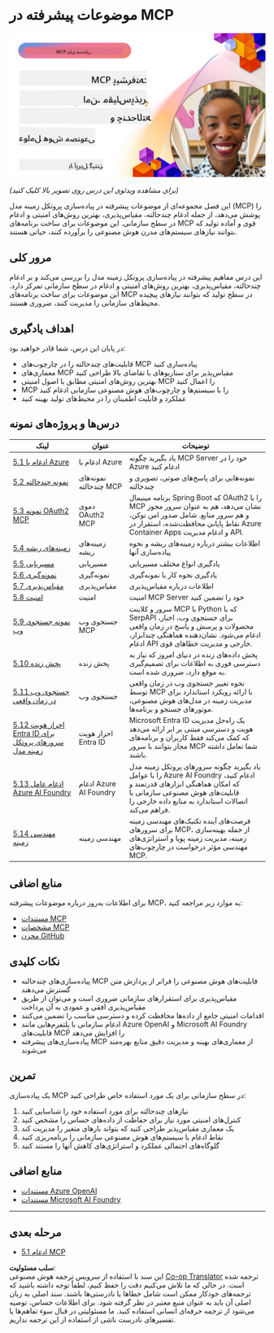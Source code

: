 <!--
CO_OP_TRANSLATOR_METADATA:
{
  "original_hash": "d204bc94ea6027d06a703b21b711ca57",
  "translation_date": "2025-07-29T01:09:37+00:00",
  "source_file": "05-AdvancedTopics/README.md",
  "language_code": "fa"
}
-->
# موضوعات پیشرفته در MCP

[![MCP پیشرفته: عوامل هوش مصنوعی امن، مقیاس‌پذیر و چند‌حالته](../../../translated_images/06.42259eaf91fccfc6d06ef1c126c9db04bbff9e5f60a87b782a2ec2616163142f.fa.png)](https://youtu.be/4yjmGvJzYdY)

_(برای مشاهده ویدئوی این درس روی تصویر بالا کلیک کنید)_

این فصل مجموعه‌ای از موضوعات پیشرفته در پیاده‌سازی پروتکل زمینه مدل (MCP) را پوشش می‌دهد، از جمله ادغام چند‌حالته، مقیاس‌پذیری، بهترین روش‌های امنیتی و ادغام در سطح سازمانی. این موضوعات برای ساخت برنامه‌های MCP قوی و آماده تولید که بتوانند نیازهای سیستم‌های مدرن هوش مصنوعی را برآورده کنند، حیاتی هستند.

## مرور کلی

این درس مفاهیم پیشرفته در پیاده‌سازی پروتکل زمینه مدل را بررسی می‌کند و بر ادغام چند‌حالته، مقیاس‌پذیری، بهترین روش‌های امنیتی و ادغام در سطح سازمانی تمرکز دارد. این موضوعات برای ساخت برنامه‌های MCP در سطح تولید که بتوانند نیازهای پیچیده محیط‌های سازمانی را مدیریت کنند، ضروری هستند.

## اهداف یادگیری

در پایان این درس، شما قادر خواهید بود:

- قابلیت‌های چند‌حالته را در چارچوب‌های MCP پیاده‌سازی کنید
- معماری‌های MCP مقیاس‌پذیر برای سناریوهای با تقاضای بالا طراحی کنید
- بهترین روش‌های امنیتی مطابق با اصول امنیتی MCP را اعمال کنید
- MCP را با سیستم‌ها و چارچوب‌های هوش مصنوعی سازمانی ادغام کنید
- عملکرد و قابلیت اطمینان را در محیط‌های تولید بهینه کنید

## درس‌ها و پروژه‌های نمونه

| لینک | عنوان | توضیحات |
|------|-------|-------------|
| [5.1 ادغام با Azure](./mcp-integration/README.md) | ادغام با Azure | یاد بگیرید چگونه MCP Server خود را در Azure ادغام کنید |
| [5.2 نمونه چند‌حالته](./mcp-multi-modality/README.md) | نمونه‌های چند‌حالته MCP | نمونه‌هایی برای پاسخ‌های صوتی، تصویری و چند‌حالته |
| [5.3 نمونه OAuth2 MCP](../../../05-AdvancedTopics/mcp-oauth2-demo) | دموی OAuth2 MCP | برنامه مینیمال Spring Boot که OAuth2 را با MCP نشان می‌دهد، هم به عنوان سرور مجوز و هم سرور منابع. شامل صدور امن توکن، نقاط پایانی محافظت‌شده، استقرار در Azure Container Apps و ادغام مدیریت API. |
| [5.4 زمینه‌های ریشه](./mcp-root-contexts/README.md) | زمینه‌های ریشه | اطلاعات بیشتر درباره زمینه‌های ریشه و نحوه پیاده‌سازی آنها |
| [5.5 مسیریابی](./mcp-routing/README.md) | مسیریابی | یادگیری انواع مختلف مسیریابی |
| [5.6 نمونه‌گیری](./mcp-sampling/README.md) | نمونه‌گیری | یادگیری نحوه کار با نمونه‌گیری |
| [5.7 مقیاس‌پذیری](./mcp-scaling/README.md) | مقیاس‌پذیری | اطلاعات درباره مقیاس‌پذیری |
| [5.8 امنیت](./mcp-security/README.md) | امنیت | امنیت MCP Server خود را تضمین کنید |
| [5.9 نمونه جستجوی وب](./web-search-mcp/README.md) | جستجوی وب MCP | سرور و کلاینت MCP با Python که با SerpAPI برای جستجوی وب، اخبار، محصولات و پرسش و پاسخ در زمان واقعی ادغام می‌شود. نشان‌دهنده هماهنگی چند‌ابزار، ادغام API خارجی و مدیریت خطاهای قوی. |
| [5.10 پخش زنده](./mcp-realtimestreaming/README.md) | پخش زنده | پخش داده‌های زنده در دنیای امروز که نیاز به دسترسی فوری به اطلاعات برای تصمیم‌گیری به موقع دارد، ضروری شده است. |
| [5.11 جستجوی وب در زمان واقعی](./mcp-realtimesearch/README.md) | جستجوی وب | نحوه تغییر جستجوی وب در زمان واقعی توسط MCP با ارائه رویکرد استاندارد برای مدیریت زمینه در مدل‌های هوش مصنوعی، موتورهای جستجو و برنامه‌ها. |
| [5.12 احراز هویت Entra ID برای سرورهای پروتکل زمینه مدل](./mcp-security-entra/README.md) | احراز هویت Entra ID | Microsoft Entra ID یک راه‌حل مدیریت هویت و دسترسی مبتنی بر ابر ارائه می‌دهد که کمک می‌کند فقط کاربران و برنامه‌های مجاز بتوانند با سرور MCP شما تعامل داشته باشند. |
| [5.13 ادغام عامل Azure AI Foundry](./mcp-foundry-agent-integration/README.md) | ادغام Azure AI Foundry | یاد بگیرید چگونه سرورهای پروتکل زمینه مدل را با عوامل Azure AI Foundry ادغام کنید، که امکان هماهنگی ابزارهای قدرتمند و قابلیت‌های هوش مصنوعی سازمانی با اتصالات استاندارد به منابع داده خارجی را فراهم می‌کند. |
| [5.14 مهندسی زمینه](./mcp-contextengineering/README.md) | مهندسی زمینه | فرصت‌های آینده تکنیک‌های مهندسی زمینه برای سرورهای MCP، از جمله بهینه‌سازی زمینه، مدیریت زمینه پویا و استراتژی‌های مهندسی مؤثر درخواست در چارچوب‌های MCP. |

## منابع اضافی

برای اطلاعات به‌روز درباره موضوعات پیشرفته MCP، به موارد زیر مراجعه کنید:
- [مستندات MCP](https://modelcontextprotocol.io/)
- [مشخصات MCP](https://spec.modelcontextprotocol.io/)
- [مخزن GitHub](https://github.com/modelcontextprotocol)

## نکات کلیدی

- پیاده‌سازی‌های چند‌حالته MCP قابلیت‌های هوش مصنوعی را فراتر از پردازش متن گسترش می‌دهند
- مقیاس‌پذیری برای استقرارهای سازمانی ضروری است و می‌توان از طریق مقیاس‌پذیری افقی و عمودی به آن پرداخت
- اقدامات امنیتی جامع از داده‌ها محافظت کرده و دسترسی مناسب را تضمین می‌کنند
- ادغام سازمانی با پلتفرم‌هایی مانند Azure OpenAI و Microsoft AI Foundry قابلیت‌های MCP را افزایش می‌دهد
- پیاده‌سازی‌های پیشرفته MCP از معماری‌های بهینه و مدیریت دقیق منابع بهره‌مند می‌شوند

## تمرین

یک پیاده‌سازی MCP در سطح سازمانی برای یک مورد استفاده خاص طراحی کنید:

1. نیازهای چند‌حالته برای مورد استفاده خود را شناسایی کنید
2. کنترل‌های امنیتی مورد نیاز برای حفاظت از داده‌های حساس را مشخص کنید
3. یک معماری مقیاس‌پذیر طراحی کنید که بتواند بارهای متغیر را مدیریت کند
4. نقاط ادغام با سیستم‌های هوش مصنوعی سازمانی را برنامه‌ریزی کنید
5. گلوگاه‌های احتمالی عملکرد و استراتژی‌های کاهش آنها را مستند کنید

## منابع اضافی

- [مستندات Azure OpenAI](https://learn.microsoft.com/en-us/azure/ai-services/openai/)
- [مستندات Microsoft AI Foundry](https://learn.microsoft.com/en-us/ai-services/)

---

## مرحله بعدی

- [5.1 ادغام MCP](./mcp-integration/README.md)

**سلب مسئولیت**:  
این سند با استفاده از سرویس ترجمه هوش مصنوعی [Co-op Translator](https://github.com/Azure/co-op-translator) ترجمه شده است. در حالی که ما تلاش می‌کنیم دقت را حفظ کنیم، لطفاً توجه داشته باشید که ترجمه‌های خودکار ممکن است شامل خطاها یا نادرستی‌ها باشند. سند اصلی به زبان اصلی آن باید به عنوان منبع معتبر در نظر گرفته شود. برای اطلاعات حساس، توصیه می‌شود از ترجمه حرفه‌ای انسانی استفاده کنید. ما مسئولیتی در قبال سوء تفاهم‌ها یا تفسیرهای نادرست ناشی از استفاده از این ترجمه نداریم.